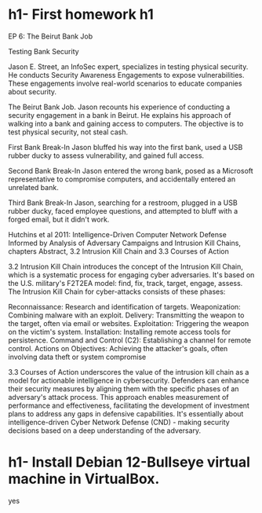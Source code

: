 # h1- First homework h1


EP 6: The Beirut Bank Job 

Testing Bank Security

Jason E. Street, an InfoSec expert, specializes in testing physical security.
He conducts Security Awareness Engagements to expose vulnerabilities.
These engagements involve real-world scenarios to educate companies about security.

The Beirut Bank Job.
Jason recounts his experience of conducting a security engagement in a bank in Beirut.
He explains his approach of walking into a bank and gaining access to computers.
The objective is to test physical security, not steal cash.

First Bank Break-In
Jason bluffed his way into the first bank, used a USB rubber ducky to assess vulnerability, and gained full access.

Second Bank Break-In
Jason entered the wrong bank, posed as a Microsoft representative to compromise computers, and accidentally entered an unrelated bank.

Third Bank Break-In
Jason, searching for a restroom, plugged in a USB rubber ducky, faced employee questions, and attempted to bluff with a forged email, but it didn't work.  


Hutchins et al 2011: Intelligence-Driven Computer Network Defense Informed by Analysis of Adversary Campaigns and Intrusion Kill Chains, chapters Abstract,
3.2 Intrusion Kill Chain and 3.3 Courses of Action  

3.2 Intrusion Kill Chain introduces the concept of the Intrusion Kill Chain, which is a systematic process for engaging cyber adversaries. 
It's based on the U.S. military's F2T2EA model: find, fix, track, target, engage, assess. The Intrusion Kill Chain for cyber-attacks consists of these phases:

Reconnaissance: Research and identification of targets.
Weaponization: Combining malware with an exploit.
Delivery: Transmitting the weapon to the target, often via email or websites.
Exploitation: Triggering the weapon on the victim's system.
Installation: Installing remote access tools for persistence.
Command and Control (C2): Establishing a channel for remote control.
Actions on Objectives: Achieving the attacker's goals, often involving data theft or system compromise


3.3 Courses of Action underscores the value of the intrusion kill chain as a model for actionable intelligence in cybersecurity. 
Defenders can enhance their security measures by aligning them with the specific phases of an adversary's attack process. 
This approach enables measurement of performance and effectiveness, facilitating the development of investment plans to address any gaps in defensive capabilities.
It's essentially about intelligence-driven Cyber Network Defense (CND) - making security decisions based on a deep understanding of the adversary.

# h1- Install Debian 12-Bullseye virtual machine in VirtualBox.
yes
